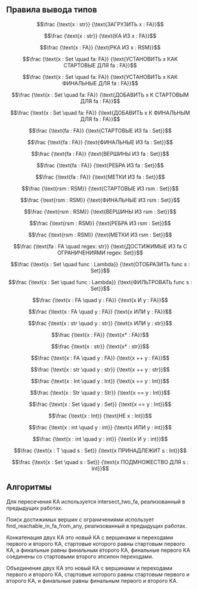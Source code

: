 ## Правила вывода типов

$$\frac
{\text{x : str}}
{\text{ЗАГРУЗИТЬ x : FA}}$$

$$\frac
{\text{x : str}}
{\text{КА ИЗ x : FA}}$$

$$\frac
{\text{x : FA}}
{\text{РКА ИЗ x : RSM}}$$

$$\frac
{\text{x : Set \quad fa: FA}}
{\text{УСТАНОВИТЬ x КАК СТАРТОВЫЕ ДЛЯ fa : FA}}$$

$$\frac
{\text{x : Set \quad fa: FA}}
{\text{УСТАНОВИТЬ x КАК ФИНАЛЬНЫЕ ДЛЯ fa : FA}}$$

$$\frac
{\text{x : Set \quad fa: FA}}
{\text{ДОБАВИТЬ x К СТАРТОВЫМ ДЛЯ fa : FA}}$$

$$\frac
{\text{x : Set \quad fa: FA}}
{\text{ДОБАВИТЬ x К ФИНАЛЬНЫМ ДЛЯ fa : FA}}$$

$$\frac
{\text{fa : FA}}
{\text{СТАРТОВЫЕ ИЗ fa : Set}}$$

$$\frac
{\text{fa : FA}}
{\text{ФИНАЛЬНЫЕ ИЗ fa : Set}}$$

$$\frac
{\text{fa : FA}}
{\text{ВЕРШИНЫ ИЗ fa : Set}}$$

$$\frac
{\text{fa : FA}}
{\text{РЕБРА ИЗ fa : Set}}$$

$$\frac
{\text{fa : FA}}
{\text{МЕТКИ ИЗ fa : Set}}$$

$$\frac
{\text{rsm : RSM}}
{\text{СТАРТОВЫЕ ИЗ rsm : Set}}$$

$$\frac
{\text{rsm : RSM}}
{\text{ФИНАЛЬНЫЕ ИЗ rsm : Set}}$$

$$\frac
{\text{rsm : RSM}}
{\text{ВЕРШИНЫ ИЗ rsm : Set}}$$

$$\frac
{\text{rsm : RSM}}
{\text{РЕБРА ИЗ rsm : Set}}$$

$$\frac
{\text{rsm : RSM}}
{\text{МЕТКИ ИЗ rsm : Set}}$$

$$\frac
{\text{fa : FA \quad regex: str}}
{\text{ДОСТИЖИМЫЕ ИЗ fa С ОГРАНИЧЕНИЯМИ regex: Set}}$$


$$\frac
{\text{s : Set \quad func : Lambda}}
{\text{ОТОБРАЗИТЬ func s : Set}}$$

$$\frac
{\text{s : Set \quad func : Lambda}}
{\text{ФИЛЬТРОВАТЬ func s : Set}}$$

$$\frac
{\text{x : FA \quad y : FA}}
{\text{x И y : FA}}$$

$$\frac
{\text{x : FA \quad y : FA}}
{\text{x ИЛИ y : FA}}$$

$$\frac
{\text{x : str \quad y : str}}
{\text{x ИЛИ y : str}}$$

$$\frac
{\text{x : FA}}
{\text{x* : FA}}$$

$$\frac
{\text{x : str}}
{\text{x* : str}}$$

$$\frac
{\text{x : FA \quad y : FA}}
{\text{x ++ y : FA}}$$

$$\frac
{\text{x : str \quad y : str}}
{\text{x ++ y : str}}$$

$$\frac
{\text{x : Int \quad y : Int}}
{\text{x == y : Int}}$$

$$\frac
{\text{x : Str \quad y : Str}}
{\text{x == y : Int}}$$

$$\frac
{\text{x : Set \quad y : Set}}
{\text{x == y : Int}}$$

$$\frac
{\text{x : Int}}
{\text{НЕ x : Int}}$$

$$\frac
{\text{x : int \quad y : int}}
{\text{x ИЛИ y : int}}$$

$$\frac
{\text{x : int \quad y : int}}
{\text{x И y : int}}$$

$$\frac
{\text{x : T \quad s : Set}}
{\text{x ПРИНАДЛЕЖИТ s : Int}}$$

$$\frac
{\text{x : Set \quad s : Set}}
{\text{x ПОДМНОЖЕСТВО ДЛЯ s : Int}}$$


## Алгоритмы

Для пересечения KA используется intersect_two_fa, реализованный в предыдущих работах.

Поиск достижимых вершин с ограничениями использует find_reachable_in_fa_from_any, реализованный в предыдущих работах.

Конкатенация двух КА это новый КА с вершинами и переходами первого и второго КА, стартовые которого равны стартовым первого КА, а финальные равны финальным второго КА, финальные первого КА соединены со стартовыми второго эпсилон переходами.

Объединение двух КА это новый КА с вершинами и переходами первого и второго КА, стартовые которого равны стартовым первого и второго КА, и финальные равны финальным первого и второго КА.
